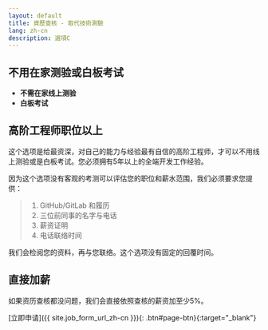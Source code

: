 ```yaml
---
layout: default
title: 資歷查核 - 取代技術測驗
lang: zh-cn
description: 選項C
---
```




## 不用在家测验或白板考试

* **不需在家线上测验**
* **白板考试**

## 高阶工程师职位以上

这个选项是给最资深，对自己的能力与经验最有自信的高阶工程师，才可以不用线上测验或是白板考试。您必须拥有5年以上的全端开发工作经验。

因为这个选项没有客观的考测可以评估您的职位和薪水范围，我们必须要求您提供：

> 1. GitHub/GitLab 和履历
> 2. 三位前同事的名字与电话
> 3. 薪资证明
> 4. 电话联络时间

我们会检阅您的资料，再与您联络。这个选项没有固定的回覆时间。

## 直接加薪

如果资历查核都没问题，我们会直接依照查核的薪资加至少5%。

[立即申请]({{ site.job_form_url_zh-cn }}){: .btn#page-btn}{:target="_blank"}

<br>


